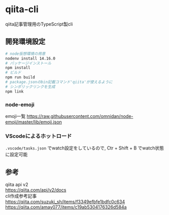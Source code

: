 # qiita-cli

qiita記事管理用のTypeScript製cli

## 開発環境設定

```bash
# node仮想環境の用意
nodenv install 14.16.0
# パッケージインストール
npm install
# ビルド
npm run build
# package.jsonのbin記載コマンド'qiita'が使えるように
# シンボリックリンクを生成
npm link
```

### node-emoji

emoji一覧
<https://raw.githubusercontent.com/omnidan/node-emoji/master/lib/emoji.json>

### VScodeによるホットロード

`.vscode/tasks.json` でwatch設定をしているので, Ctr + Shift + B でwatch状態に設定可能

## 参考

qiita api v2  
<https://qiita.com/api/v2/docs>  
cli作成参考記事  
<https://qiita.com/suzuki_sh/items/f3349efbfe1bdfc0c634>  
<https://qiita.com/amay077/items/c19ab5304176326d584a>  
